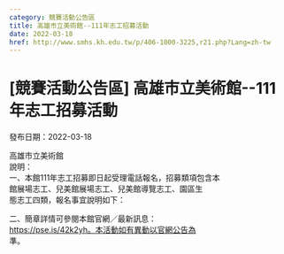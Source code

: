 ```yaml
---
category: 競賽活動公告區
title: 高雄市立美術館--111年志工招募活動
date: 2022-03-18
href: http://www.smhs.kh.edu.tw/p/406-1000-3225,r21.php?Lang=zh-tw
---
```


# [競賽活動公告區] 高雄市立美術館--111年志工招募活動

發布日期：2022-03-18

高雄市立美術館  
說明：  
一、本館111年志工招募即日起受理電話報名，招募類項包含本  
館展場志工、兒美館展場志工、兒美館導覽志工、園區生  
態志工四類，報名事宜說明如下：  
  
二、簡章詳情可參閱本館官網／最新訊息：  
https://pse.is/42k2yh。本活動如有異動以官網公告為  
準。

